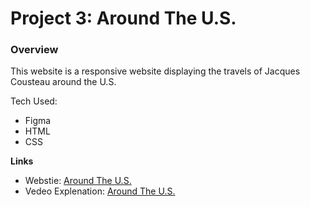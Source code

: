 # Project 3: Around The U.S.

### Overview

This website is a responsive website displaying the travels of Jacques Cousteau around the U.S.

Tech Used:

- Figma
- HTML
- CSS

**Links**

- Webstie: [Around The U.S.](https://henoktilahun.github.io/se_project_aroundtheus/)
- Vedeo Explenation: [Around The U.S.](https://youtu.be/YRdP9pHn0bM)
